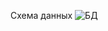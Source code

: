 Схема данных
![БД](https://github.com/87stels87/java-filmorate/assets/34038569/e37de904-b6f1-445f-a35b-e8b28810d8ef)
